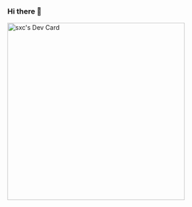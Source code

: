 ### Hi there 👋
<a href="https://app.daily.dev/sxc"><img src="https://api.daily.dev/devcards/62f08a6e27db40e184cfbf997c2b5b8e.png?r=j07" width="400" alt="sxc's Dev Card"/></a>
<!--
**Andy014/Andy014** is a ✨ _special_ ✨ repository because its `README.md` (this file) appears on your GitHub profile.

Here are some ideas to get you started:

- 🔭 I’m currently working on ...
- 🌱 I’m currently learning ...
- 👯 I’m looking to collaborate on ...
- 🤔 I’m looking for help with ...
- 💬 Ask me about ...
- 📫 How to reach me: ...
- 😄 Pronouns: ...
- ⚡ Fun fact: ...
-->
